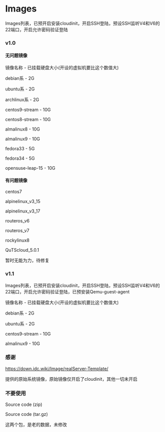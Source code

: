 # Images

Images列表，已预开启安装cloudinit，开启SSH登陆，预设SSH监听V4和V6的22端口，开启允许密码验证登陆

### v1.0

#### 无问题镜像

镜像名称 - 已挂载硬盘大小(开设的虚拟机要比这个数值大)

debian系 - 2G

ubuntu系 - 2G

archlinux系 - 2G

centos9-stream - 10G

centos8-stream - 10G

almalinux8 - 10G

almalinux9 - 10G

fedora33 - 5G

fedora34 - 5G

opensuse-leap-15 - 10G

#### 有问题镜像

centos7 

alpinelinux_v3_15 

alpinelinux_v3_17 

routeros_v6 

routeros_v7 

rockylinux8 

QuTScloud_5.0.1 

暂时无能为力，待修复

### v1.1

Images列表，已预开启安装cloudinit，开启SSH登陆，预设SSH监听V4和V6的22端口，开启允许密码验证登陆，已预安装Qemu-guest-agent

镜像名称 - 已挂载硬盘大小(开设的虚拟机要比这个数值大)

debian系 - 2G

ubuntu系 - 2G

centos9-stream - 10G

almalinux9 - 10G

### 感谢

https://down.idc.wiki/Image/realServer-Template/

提供的原始系统镜像，原始镜像仅开启了cloudinit，其他一切未开启

### 不要使用

Source code (zip)

Source code (tar.gz) 

这两个包，是老的数据，未修改

